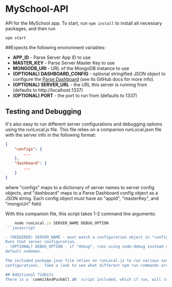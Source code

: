 # MySchool-API
API for the MySchool app.  To start, run `npm install` to install all necessary packages, and then run

`npm start`

##Expects the following environment variables:
- **APP_ID** - Parse Server App ID to use
- **MASTER_KEY** - Parse Server Master Key to use
- **MONGODB_URI** - URL of the MongoDB instance to use
- **(OPTIONAL) DASHBOARD_CONFIG** - optional stringified JSON object to configure the [Parse Dashboard](https://github.com/ParsePlatform/parse-dashboard) (see its GitHub docs for more info).
- **(OPTIONAL) SERVER_URL** - the URL this server is running from (defaults to http://localhost:1337)
- **(OPTIONAL) PORT** - the port to run from (defaults to 1337)

## Testing and Debugging
It's also easy to run different server configurations and debugging options using the runLocal.js file.
This file relies on a companion runLocal.json file with the server info in the following format:

```json
{
	"configs": {
		...
	},
	"dashboard": {
		...
	}
}
```

where "configs" maps to a dictionary of server names to server config objects,
and "dashboard" maps to a Parse Dashboard config object as a JSON string.
Each config object must have an "appId", "masterKey", and "mongoUri" field.

With this companion file, this script takes 1-2 command line arguments:

```javascript
	node runLocal.js SERVER_NAME DEBUG_OPTION
```javascript

- (REQUIRED) SERVER_NAME - must match a configuration object in "configs" above.
Runs that server configuration.
- (OPTIONAL) DEBUG_OPTION - if "debug", runs using node-debug instead of the
default nodemon.

The included package.json file relies on runLocal.js to run various server
configurations.  Take a look to see what different npm run commands are built in.

## Additional Tidbits
There is a `commitAndPushAll.sh` script included, which if run, will commit and push the entered file changes to both staging and master.  It will ask for a commit message on launch.  Note that you will need to add any untracked files before running this script.